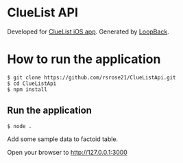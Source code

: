 # ClueList API

Developed for [ClueList iOS app](https://github.com/rsrose21/ClueList). Generated by [LoopBack](http://loopback.io).

# How to run the application

```
$ git clone https://github.com/rsrose21/ClueListApi.git
$ cd ClueListApi
$ npm install
```

## Run the application

```
$ node . 
```

Add some sample data to factoid table.

Open your browser to http://127.0.0.1:3000
